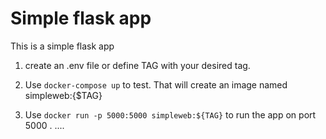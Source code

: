 # Simple flask app

This is a simple flask app

1. create an .env file or define TAG with your desired tag.

2. Use ``docker-compose up`` to test. That will create an image named simpleweb:{$TAG}

3. Use ``docker run -p 5000:5000 simpleweb:${TAG}`` to run the app on port 5000 
.
....
